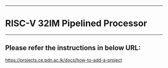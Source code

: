 ___
# RISC-V 32IM Pipelined Processor 
___

## Please refer the instructions in below URL:

https://projects.ce.pdn.ac.lk/docs/how-to-add-a-project
